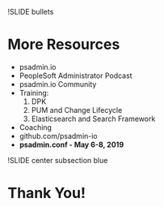 !SLIDE bullets

# More Resources

* psadmin.io
* PeopleSoft Administrator Podcast
* psadmin.io Community
* Training:
  1. DPK
  1. PUM and Change Lifecycle
  1. Elasticsearch and Search Framework
* Coaching
* github.com/psadmin-io
* **psadmin.conf - May 6-8, 2019**


!SLIDE center subsection blue

#  Thank You!
